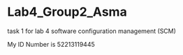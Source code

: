 # Lab4_Group2_Asma
task 1 for lab 4 software configuration management (SCM)

My ID Number is 52213119445
